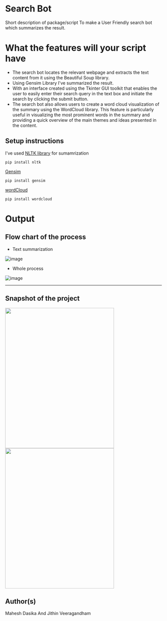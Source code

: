 # Search Bot

Short description of package/script
To make a User Friendly search bot which summarizes the result.

# What the features will your script have
- The search bot locates the relevant webpage and extracts the text content from it using the Beautiful Soup library.
- Using Gensim Library I've summarized the result.
- With an interface created using the Tkinter GUI toolkit that enables the user to easily enter their search query in the text box and initiate the search by clicking the submit button.
- The search bot also allows users to create a word cloud visualization of the summary using the WordCloud library. This feature is particularly useful in visualizing the most prominent words in the summary and providing a quick overview of the main themes and ideas presented in the content.

## Setup instructions

I've used [NLTK library](https://pypi.org/project/nltk/) for sumamrization 
```
pip install nltk
```
[Gensim](https://pypi.org/project/gensim/)
```
pip install gensim
```
[wordCloud](https://www.geeksforgeeks.org/generating-word-cloud-python/)
```
pip install wordcloud
```

# Output


## Flow chart of the process
- Text summarization

![image](https://github.com/avinashkranjan/Amazing-Python-Scripts/assets/77436328/cf0f220d-af9a-4b0c-9421-28533a9bfdb9)

- Whole process

![image](https://github.com/avinashkranjan/Amazing-Python-Scripts/assets/77436328/bac31a70-d940-4b39-8a5b-01fe48d81384)
<hr>

## Snapshot of the project

<p>
    <img src="https://github.com/avinashkranjan/Amazing-Python-Scripts/assets/77436328/e9f4c359-2546-40be-9897-98d779b5484e" width="350" height="450">
   <img src="https://github.com/avinashkranjan/Amazing-Python-Scripts/assets/77436328/2a169568-9cf2-4dfd-ad2c-19b5c8d02533" width="350" height="450">
</p>


## Author(s)

Mahesh Dasika And Jithin Veeragandham


